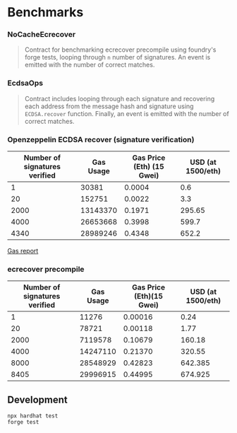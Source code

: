 # Benchmarks

### NoCacheEcrecover

> Contract for benchmarking ecrecover precompile using foundry's forge tests, looping through `n` number of signatures. An event is emitted with the number of correct matches.

### EcdsaOps

> Contract includes looping through each signature and recovering each address from the message hash and signature using `ECDSA.recover` function. Finally, an event is emitted with the number of correct matches.

### Openzeppelin ECDSA recover (signature verification)

| Number of signatures verified | Gas Usage | Gas Price (Eth) (15 Gwei) | USD (at 1500/eth) |
|-------------------------------|-----------|---------------------------|-------------------|
| 1                             | 30381     | 0.0004                    | 0.6               |
| 20                            | 152751    | 0.0022                    | 3.3               |
| 2000                          | 13143370  | 0.1971                    | 295.65            |
| 4000                          | 26653668  | 0.3998                    | 599.7             |
| 4340                          | 28989246  | 0.4348                    | 652.2             |

[Gas report](gas-report.txt)
### ecrecover precompile

| Number of signatures verified | Gas Usage | Gas Price (Eth)(15 Gwei) | USD (at 1500/eth) |
|-------------------------------|-----------|--------------------------|-------------------|
| 1                             | 11276     | 0.00016                  | 0.24              |
| 20                            | 78721     | 0.00118                  | 1.77              |
| 2000                          | 7119578   | 0.10679                  | 160.18            |
| 4000                          | 14247110  | 0.21370                  | 320.55            |
| 8000                          | 28548929  | 0.42823                  | 642.385           |
| 8405                          | 29996915  | 0.44995                  | 674.925           |

## Development

```shell
npx hardhat test
forge test
```





